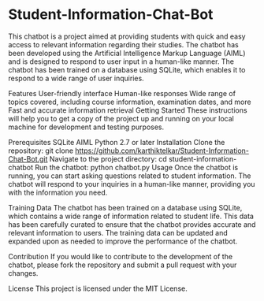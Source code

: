 # Student-Information-Chat-Bot
This chatbot is a project aimed at providing students with quick and easy access to relevant information regarding their studies. The chatbot has been developed using the Artificial Intelligence Markup Language (AIML) and is designed to respond to user input in a human-like manner. The chatbot has been trained on a database using SQLite, which enables it to respond to a wide range of user inquiries.

Features
User-friendly interface
Human-like responses
Wide range of topics covered, including course information, examination dates, and more
Fast and accurate information retrieval
Getting Started
These instructions will help you to get a copy of the project up and running on your local machine for development and testing purposes.

Prerequisites
SQLite
AIML
Python 2.7 or later
Installation
Clone the repository: git clone https://github.com/karthiktelkar/Student-Information-Chat-Bot.git
Navigate to the project directory: cd student-information-chatbot
Run the chatbot: python chatbot.py
Usage
Once the chatbot is running, you can start asking questions related to student information. The chatbot will respond to your inquiries in a human-like manner, providing you with the information you need.

Training Data
The chatbot has been trained on a database using SQLite, which contains a wide range of information related to student life. This data has been carefully curated to ensure that the chatbot provides accurate and relevant information to users. The training data can be updated and expanded upon as needed to improve the performance of the chatbot.

Contribution
If you would like to contribute to the development of the chatbot, please fork the repository and submit a pull request with your changes.

License
This project is licensed under the MIT License.
